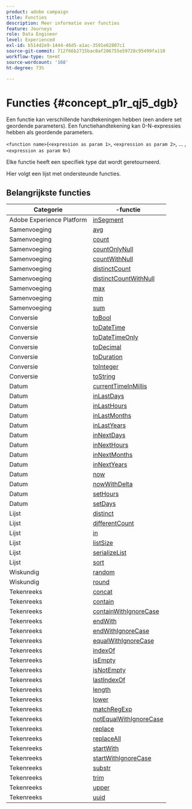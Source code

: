 ```yaml
---
product: adobe campaign
title: Functies
description: Meer informatie over functies
feature: Journeys
role: Data Engineer
level: Experienced
exl-id: b514d2e9-1444-46d5-a1ac-3591e62807c1
source-git-commit: 712f66b2715bac0af206755e59728c95499fa110
workflow-type: tm+mt
source-wordcount: '168'
ht-degree: 73%

---
```


# Functies {#concept_p1r_qj5_dgb}

Een functie kan verschillende handtekeningen hebben (een andere set geordende parameters). Een functiehandtekening kan 0-N-expressies hebben als geordende parameters.

`<function name>`(`<expression as param 1>`, `<expression as param 2>`, ... ,`<expression as param N>`)

Elke functie heeft een specifiek type dat wordt geretourneerd.

Hier volgt een lijst met ondersteunde functies.

## Belangrijkste functies

| Categorie | -functie |
|-------------|-----------------------|
| Adobe Experience Platform | [inSegment](../functions/functioninsegment.md) |
| Samenvoeging | [avg](../functions/functionavg.md) |
| Samenvoeging | [count](../functions/functioncount.md) |
| Samenvoeging | [countOnlyNull](../functions/functioncountonlynull.md) |
| Samenvoeging | [countWithNull](../functions/functioncountwithnull.md) |
| Samenvoeging | [distinctCount](../functions/functiondistinctcount.md) |
| Samenvoeging | [distinctCountWithNull](../functions/functiondistinctcountwithnull.md) |
| Samenvoeging | [max](../functions/functionmax.md) |
| Samenvoeging | [min](../functions/functionmin.md) |
| Samenvoeging | [sum](../functions/functionsum.md) |
| Conversie | [toBool](../functions/functiontobool.md) |
| Conversie | [toDateTime](../functions/functiontodatetime.md) |
| Conversie | [toDateTimeOnly](../functions/functiontodatetimeonly.md) |
| Conversie | [toDecimal](../functions/functiontodecimal.md) |
| Conversie | [toDuration](../functions/functiontoduration.md) |
| Conversie | [toInteger](../functions/functiontointeger.md) |
| Conversie | [toString](../functions/functiontostring.md) |
| Datum | [currentTimeInMillis](../functions/functioncurrenttimeinmillis.md) |
| Datum | [inLastDays](../functions/functioninlastdays.md) |
| Datum | [inLastHours](../functions/functioninlasthours.md) |
| Datum | [inLastMonths](../functions/functioninlastmonths.md) |
| Datum | [inLastYears](../functions/functioninlastyears.md) |
| Datum | [inNextDays](../functions/functioninnextdays.md) |
| Datum | [inNextHours](../functions/functioninnexthours.md) |
| Datum | [inNextMonths](../functions/functioninnextmonths.md) |
| Datum | [inNextYears](../functions/functioninnextyears.md) |
| Datum | [now](../functions/functionnow.md) |
| Datum | [nowWithDelta](../functions/functionnowwithdelta.md) |
| Datum | [setHours](../functions/functionsethours.md) |
| Datum | [setDays](../functions/functionsetdays.md) |
| Lijst | [distinct](../functions/functiondistinct.md) |
| Lijst | [differentCount](../functions/functiondistinctcount.md) |
| Lijst | [in](../functions/functionin.md) |
| Lijst | [listSize](../functions/functionlistsize.md) |
| Lijst | [serializeList](../functions/functionserializelist.md) |
| Lijst | [sort](../functions/functionsort.md) |
| Wiskundig | [random](../functions/functionrandom.md) |
| Wiskundig | [round](../functions/functionround.md) |
| Tekenreeks | [concat](../functions/functionconcat.md) |
| Tekenreeks | [contain](../functions/functioncontain.md) |
| Tekenreeks | [containWithIgnoreCase](../functions/functioncontainwithignorecase.md) |
| Tekenreeks | [endWith](../functions/functionendwith.md) |
| Tekenreeks | [endWithIgnoreCase](../functions/functionendwithignorecase.md) |
| Tekenreeks | [equalWithIgnoreCase](../functions/functionequalignorecase.md) |
| Tekenreeks | [indexOf](../functions/functionindexof.md) |
| Tekenreeks | [isEmpty](../functions/functionisempty.md) |
| Tekenreeks | [isNotEmpty](../functions/functionisnotempty.md) |
| Tekenreeks | [lastIndexOf](../functions/functionlastindexof.md) |
| Tekenreeks | [length](../functions/functionlength.md) |
| Tekenreeks | [lower](../functions/functionlower.md) |
| Tekenreeks | [matchRegExp](../functions/functionmatchregexp.md) |
| Tekenreeks | [notEqualWithIgnoreCase](../functions/functionnotequalignorecase.md) |
| Tekenreeks | [replace](../functions/functionreplace.md) |
| Tekenreeks | [replaceAll](../functions/functionreplaceall.md) |
| Tekenreeks | [startWith](../functions/functionstartwith.md) |
| Tekenreeks | [startWithIgnoreCase](../functions/functionstartwithignorecase.md) |
| Tekenreeks | [substr](../functions/functionsubstr.md) |
| Tekenreeks | [trim](../functions/functiontrim.md) |
| Tekenreeks | [upper](../functions/functionupper.md) |
| Tekenreeks | [uuid](../functions/functionuuid.md) |
